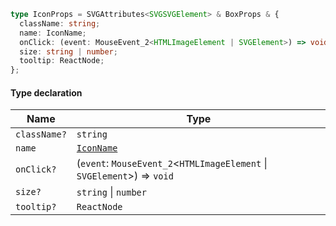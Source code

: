 ```ts
type IconProps = SVGAttributes<SVGSVGElement> & BoxProps & {
  className: string;
  name: IconName;
  onClick: (event: MouseEvent_2<HTMLImageElement | SVGElement>) => void;
  size: string | number;
  tooltip: ReactNode;
};
```

#### Type declaration

| Name         | Type                                                                    |
| ------------ | ----------------------------------------------------------------------- |
| `className?` | `string`                                                                |
| `name`       | [`IconName`](./api_html/IconName.md)                                    |
| `onClick?`   | (`event`: `MouseEvent_2`<`HTMLImageElement` \| `SVGElement`>) => `void` |
| `size?`      | `string` \| `number`                                                    |
| `tooltip?`   | `ReactNode`                                                             |
